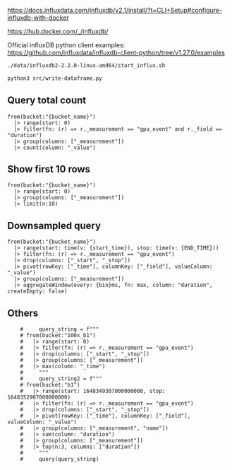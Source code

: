 https://docs.influxdata.com/influxdb/v2.1/install/?t=CLI+Setup#configure-influxdb-with-docker

https://hub.docker.com/_/influxdb/

Official influxDB python client examples:
https://github.com/influxdata/influxdb-client-python/tree/v1.27.0/examples

```sh
./data/influxdb2-2.2.0-linux-amd64/start_influx.sh

python3 src/write-dataframe.py
```

## Query total count

```flux
from(bucket:"{bucket_name}")
  |> range(start: 0)
  |> filter(fn: (r) => r._measurement == "gpu_event" and r._field == "duration")
  |> group(columns: ["_measurement"])
  |> count(column: "_value")
```

## Show first 10 rows 
``` flux
from(bucket:"{bucket_name}")
  |> range(start: 0)
  |> group(columns: ["_measurement"])
  |> limit(n:10)
```
## Downsampled query

```flux
from(bucket:"{bucket_name}")
  |> range(start: time(v: {start_time}), stop: time(v: {END_TIME}))
  |> filter(fn: (r) => r._measurement == "gpu_event")
  |> drop(columns: ["_start", "_stop"])
  |> pivot(rowKey: ["_time"], columnKey: ["_field"], valueColumn: "_value")
  |> group(columns: ["_measurement"])
  |> aggregateWindow(every: {bin}ms, fn: max, column: "duration", createEmpty: false)
```

## Others

```flux
    #     query_string = f"""
    # from(bucket:"100x_b1")
    #   |> range(start: 0)
    #   |> filter(fn: (r) => r._measurement == "gpu_event")
    #   |> drop(columns: ["_start", "_stop"])
    #   |> group(columns: ["_measurement"])
    #   |> max(column: "_time")
    #     """
    #     query_string2 = f"""
    # from(bucket:"b1")
    #   |> range(start: 1648349307000000000, stop: 1648352907000000000)
    #   |> filter(fn: (r) => r._measurement == "gpu_event")
    #   |> drop(columns: ["_start", "_stop"])
    #   |> pivot(rowKey: ["_time"], columnKey: ["_field"], valueColumn: "_value")
    #   |> group(columns: ["_measurement", "name"])
    #   |> sum(column: "duration")
    #   |> group(columns: ["_measurement"])
    #   |> top(n:3, columns: ["duration"])
    #     """
    #     query(query_string)
```
